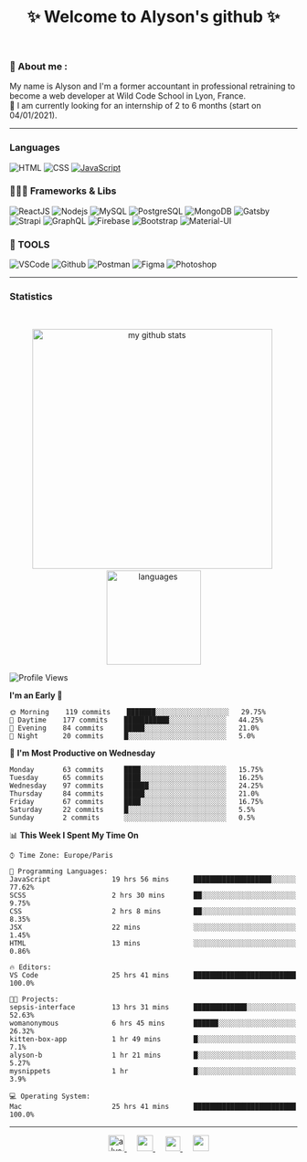 <h1 align="center">
 ✨ Welcome to Alyson's github ✨
</h1>

<br/>

### 📖 About me :

My name is Alyson and I'm a former accountant in professional retraining to become a web developer at Wild Code School in Lyon, France. <br/>
🎯  I am currently looking for an internship of 2 to 6 months (start on 04/01/2021).

---

### Languages

![HTML](https://img.shields.io/badge/-HTML5-fff?&logo=HTML5)
![CSS](https://img.shields.io/badge/-CSS-fff?&logo=CSS3&logoColor=1572B6)
[![JavaScript](https://img.shields.io/badge/-JavaScript-fff?&logo=JavaScript&logoColor=ddc508)](https://github.com/alyson-b69?tab=repositories&q=&type=&language=javascript)



### 👩🏻‍💻 Frameworks & Libs

![ReactJS](https://img.shields.io/badge/-ReactJS-fff?&logo=React)
![Nodejs](https://img.shields.io/badge/-NodeJs-fff?&logo=node.js)
![MySQL](https://img.shields.io/badge/-MySQL-fff?&logo=MySQL)
![PostgreSQL](https://img.shields.io/badge/-PostgreSQL-fff?&logo=PostgreSQL&logoColor=336791)
![MongoDB](https://img.shields.io/badge/-MongoDB-fff?&logo=MongoDB)
![Gatsby](https://img.shields.io/badge/-Gatsby-fff?&logo=Gatsby&logoColor=8A2BE2)
![Strapi](https://img.shields.io/badge/-Strapi-fff?&logo=Strapi)
![GraphQL](https://img.shields.io/badge/-GraphQL-fff?&logo=GraphQL&logoColor=E10098)
![Firebase](https://img.shields.io/badge/-Firebase-fff?&logo=Firebase)
![Bootstrap](https://img.shields.io/badge/-Bootstrap-fff?&logo=Bootstrap&logoColor=563D7C)
![Material-UI](https://img.shields.io/badge/-MaterialUI-fff?&logo=Material-UI&logoColor=0081CB)

### 🔧 TOOLS

![VSCode](https://img.shields.io/badge/-VSCode-fff?&logo=Visual-studio-code&logoColor=007ACC)
![Github](https://img.shields.io/badge/-Github-fff?&logo=Github&logoColor=181717)
![Postman](https://img.shields.io/badge/-Postman-fff?&logo=Postman)
![Figma](https://img.shields.io/badge/-Figma-fff?&logo=Figma)
![Photoshop](https://img.shields.io/badge/-Photoshop-fff?&logo=Adobe-Photoshop&logoColor=31A8FF)

---

### Statistics

<br>

<p align="center">
<img src="https://github-readme-stats.vercel.app/api?username=alyson-b69&show_icons=true&theme=buefy" alt="my github stats" width="420"/>&nbsp;<img src="https://github-readme-stats.vercel.app/api/top-langs/?username=alyson-b69&layout=compact&theme=buefy" alt="languages" height="165">
</p>

<!--START_SECTION:waka-->
![Profile Views](http://img.shields.io/badge/Profile%20Views-46-blue)

**I'm an Early 🐤** 

```text
🌞 Morning    119 commits    ███████░░░░░░░░░░░░░░░░░░   29.75% 
🌆 Daytime    177 commits    ███████████░░░░░░░░░░░░░░   44.25% 
🌃 Evening    84 commits     █████░░░░░░░░░░░░░░░░░░░░   21.0% 
🌙 Night      20 commits     █░░░░░░░░░░░░░░░░░░░░░░░░   5.0%

```
📅 **I'm Most Productive on Wednesday** 

```text
Monday       63 commits     ████░░░░░░░░░░░░░░░░░░░░░   15.75% 
Tuesday      65 commits     ████░░░░░░░░░░░░░░░░░░░░░   16.25% 
Wednesday    97 commits     ██████░░░░░░░░░░░░░░░░░░░   24.25% 
Thursday     84 commits     █████░░░░░░░░░░░░░░░░░░░░   21.0% 
Friday       67 commits     ████░░░░░░░░░░░░░░░░░░░░░   16.75% 
Saturday     22 commits     █░░░░░░░░░░░░░░░░░░░░░░░░   5.5% 
Sunday       2 commits      ░░░░░░░░░░░░░░░░░░░░░░░░░   0.5%

```


📊 **This Week I Spent My Time On** 

```text
⌚︎ Time Zone: Europe/Paris

💬 Programming Languages: 
JavaScript               19 hrs 56 mins      ███████████████████░░░░░░   77.62% 
SCSS                     2 hrs 30 mins       ██░░░░░░░░░░░░░░░░░░░░░░░   9.75% 
CSS                      2 hrs 8 mins        ██░░░░░░░░░░░░░░░░░░░░░░░   8.35% 
JSX                      22 mins             ░░░░░░░░░░░░░░░░░░░░░░░░░   1.45% 
HTML                     13 mins             ░░░░░░░░░░░░░░░░░░░░░░░░░   0.86%

🔥 Editors: 
VS Code                  25 hrs 41 mins      █████████████████████████   100.0%

🐱‍💻 Projects: 
sepsis-interface         13 hrs 31 mins      █████████████░░░░░░░░░░░░   52.63% 
womanonymous             6 hrs 45 mins       ██████░░░░░░░░░░░░░░░░░░░   26.32% 
kitten-box-app           1 hr 49 mins        █░░░░░░░░░░░░░░░░░░░░░░░░   7.1% 
alyson-b                 1 hr 21 mins        █░░░░░░░░░░░░░░░░░░░░░░░░   5.27% 
mysnippets               1 hr                █░░░░░░░░░░░░░░░░░░░░░░░░   3.9%

💻 Operating System: 
Mac                      25 hrs 41 mins      █████████████████████████   100.0%

```


<!--END_SECTION:waka-->

---

<p align="center">
  &emsp;
 <a href= "https://codesandbox.io/u/alyson-b69" rel="nofollow" target="_blank">
  <img src="https://api.iconify.design/logos-codesandbox.svg" alt="alyson codesandbox" height="28px" width="28px" />
 </a> 
   &emsp;
  <a href="https://alyson-b.netlify.app" rel="nofollow" target="_blank">
    <img src="https://img.icons8.com/material/256/000000/globe--v1.png" width="28px"/>
  </a>
   &emsp;
  <a href="https://linkedin.com/in/alyson-bernabeu-08249a172" rel="nofollow" target="_blank" >
    <img src="https://img.icons8.com/ios-filled/256/000000/linkedin.svg" width="26px"/>
  </a>
  &emsp;
  <a href= "https://instagram.com/alyson.b69" rel="nofollow" target="_blank">
    <img src="https://img.icons8.com/ios-glyphs/256/000000/instagram-new.svg" width="28px"/>
  </a>
</p>
